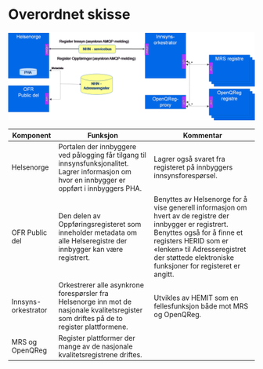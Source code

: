 # Overordnet skisse

![Overordnet skisse](img/overordnetskisse.png "Overordnet skisse")


| Komponent | Funksjon | Kommentar |
| --- | --- | --- |
| Helsenorge | Portalen der innbyggere ved pålogging får tilgang til innsynsfunksjonalitet.	Lagrer informasjon om hvor en innbygger er oppført i innbyggers PHA. | Lagrer også svaret fra registeret på innbyggers innsynsforespørsel. |
| OFR Public del | Den delen av Oppføringsregisteret som inneholder metadata om alle Helseregistre der innbygger kan være registrert. | Benyttes av Helsenorge for å vise generell informasjon om hvert av de registre der innbygger er registrert. Benyttes også for å finne et registers HERID som er «lenken» til Adresseregistret der støttede elektroniske funksjoner for registeret er angitt. |
| Innsyns-orkestrator | Orkestrerer alle asynkrone forespørsler fra Helsenorge inn mot de nasjonale kvalitetsregister som driftes på de to register plattformene. | Utvikles av HEMIT som en fellesfunksjon både mot MRS og OpenQReg. |
| MRS og OpenQReg | Register plattformer der mange av de nasjonale kvalitetsregistrene driftes. |

